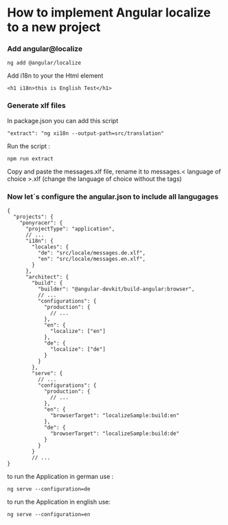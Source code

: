 <h1> How to implement Angular localize to a new project</h1>

<h3> Add angular@localize</h3>

```
ng add @angular/localize
```
Add i18n to your the Html element
```
<h1 i18n>this is English Test</h1>
```

<h3> Generate xlf files</h3>

In package.json you can add this script
```
"extract": "ng xi18n --output-path=src/translation"

```
Run the script :
```
npm run extract
```

Copy and paste the messages.xlf file, rename it to messages.< language of choice >.xlf (change the language of choice without the tags)


<h3> Now let´s configure the angular.json to include all langugages </h3>

```
{
  "projects": {
    "ponyracer": {
      "projectType": "application",
      // ...
      "i18n": {
        "locales": {
          "de": "src/locale/messages.de.xlf",
          "en": "src/locale/messages.en.xlf",
        }
      },
      "architect": {
        "build": {
          "builder": "@angular-devkit/build-angular:browser",
          // ...
          "configurations": {
            "production": {
              // ...
            },
            "en": {
              "localize": ["en"]
            },
            "de": {
              "localize": ["de"]
            }
          }
        },
        "serve": {
          // ...
          "configurations": {
            "production": {
              // ...
            },
            "en": {
              "browserTarget": "localizeSample:build:en"
            },
            "de": {
              "browserTarget": "localizeSample:build:de"
            }
          }
        }
        // ...
}

```

to run the Application in german use :

```
ng serve --configuration=de
```

to run the Application in english use:
```
ng serve --configuration=en
```

